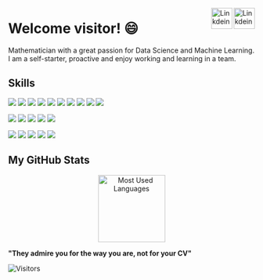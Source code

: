 <a href="https://github.com/pachums" target="_blank" rel="nofollow"><img align="right" alt="Linkdein" width="43px" 
                                                                                        src="https://simpleicons.org/icons/github.svg" /></a>
<a href="https://www.linkedin.com/in/franciscoms97/" target="_blank" rel="nofollow"><img align="right" alt="Linkdein" width="43px"
                                                                                        src="https://simpleicons.org/icons/linkedin.svg" /></a>

# Welcome visitor! 😄

Mathematician with a great passion for Data Science and Machine Learning. I am a self-starter, proactive and enjoy working and learning in a team.

## Skills
![](https://img.shields.io/pypi/pyversions/Django?color=00b029&logo=python&logoColor=white)
![](https://img.shields.io/badge/Python-NumPy-informational?style=flat&logo=numpy&logoColor=white&color=00b029)
![](https://img.shields.io/badge/Python-Pandas-informational?style=flat&logo=pandas&logoColor=white&color=00b029)
![](https://img.shields.io/badge/Python-Geopandas-informational?style=flat&logo=python&logoColor=white&color=00b029)
![](https://img.shields.io/badge/Python-SciPy-informational?style=flat&logo=python&logoColor=white&color=00b029)
![](https://img.shields.io/badge/Python-Matplotlib-informational?style=flat&logo=python&logoColor=white&color=00b029)
![](https://img.shields.io/badge/Python-Scikit--learn-informational?style=flat&logo=scikit-learn&logoColor=white&color=00b029)
![](https://img.shields.io/badge/Python-Keras-informational?style=flat&logo=keras&logoColor=white&color=00b029)
![](https://img.shields.io/badge/Python-TensorFlow-informational?style=flat&logo=tensorflow&logoColor=white&color=00b029)
![](https://img.shields.io/badge/Python-GDAL-informational?style=flat&logo=python&logoColor=white&color=00b029)

![](https://img.shields.io/badge/Data-R-informational?style=flat&logo=r&logoColor=white&color=00b029)
![](https://img.shields.io/badge/Data-MySQL-informational?style=flat&logo=MySQL&logoColor=white&color=00b029)
![](https://img.shields.io/badge/Language-Octave-informational?style=flat&logo=octave&logoColor=white&color=00b029)
![](https://img.shields.io/badge/Language-Fortran-informational?style=flat&logo=fortran&logoColor=white&color=00b029)
![](https://img.shields.io/badge/Oracle-JAVA-informational?style=flat&logo=java&logoColor=white&color=00b029)

![](https://img.shields.io/badge/Data--Science-Anaconda-informational?style=flat&logo=anaconda&logoColor=white&color=00b029)
![](https://img.shields.io/badge/IDE-Jupyter--Notebook-informational?style=flat&logo=Jupyter&logoColor=white&color=00b029)
![](https://img.shields.io/badge/IDE-PyCharm-informational?style=flat&logo=pycharm&logoColor=white&color=00b029)
![](https://img.shields.io/badge/Apps-Docker-informational?style=flat&logo=docker&logoColor=white&color=00b029)
![](https://img.shields.io/badge/VCS-Git-informational?style=flat&logo=git&logoColor=white&color=00b029)


## My GitHub Stats
<p align="center"> 


<img height="137px" src= "https://github-readme-stats.vercel.app/api/top-langs/?username=pachums&layout=compact&theme=react" alt="Most Used Languages" >

<b>"They admire you for the way you are, not for your CV"</b>
</p>


![Visitors](https://visitor-badge.glitch.me/badge?page_id=pachums.pachums)

